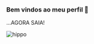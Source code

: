 ### Bem vindos ao meu perfil 🐔









...AGORA SAIA! 

![hippo]([https://media3.giphy.com/media/aUovxH8Vf9qDu/giphy.gif](https://media1.tenor.com/m/aRArd9MQxD8AAAAC/the-simpsons-homer-simpson.gif))
